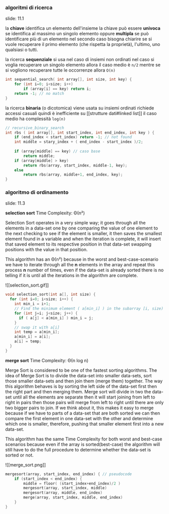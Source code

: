 ### algoritmi di ricerca
slide: 11.1

la **chiave** identifica un elemento dell'insieme
la chiave può essere **univoca** se identifica al massimo un singolo elemento oppure **multipla** se può identificare più di un elemento
nel secondo caso bisogna chiarire se si vuole recuperare il primo elemento (che rispetta la proprietà), l'ultimo, uno qualsiasi o tutti.

la ricerca **sequenziale** si usa nel caso di insiemi non ordinati
nel caso si voglia recuperare un singolo elemento allora il caso medio è `n/2` mentre se si vogliono recuperare tutte le occorrenze allora `O(n)`

```c
int sequential_search( int array[], int size, int key) {
	for (int i=0; i<size; i++)
		if (array[i] == key) return i;
	return -1; // no match
}
```

la ricerca **binaria** (o dicotomica) viene usata su insiemi ordinati
richiede accessi casuali quindi è inefficiente su [[strutture dati#linked list]]
il caso medio ha complessità `log(n)
`
```c
// recursive_binary_search
int rbs ( int array[], int start_index, int end_index, int key ) {
	if (end_index < start_index) return -1; // not found
	int middle = stary_index + ( end_index - start_index )/2;
	
	if (array[middle] == key) // caso base
		return middle;
	if (array[middle] > key)
		return rbs(array, start_index, middle-1, key);
	else
		return rbs(array, middle+1, end_index, key);
}
```

### algoritmo di ordinamento
slide: 11.3

**selection sort**
Time Complexity: Θ(n²)

Selection Sort operates in a very simple way; it goes through all the elements in a data-set one by one comparing the value of one element to the next checking to see if the element is smaller, it then saves the smallest element found in a variable and when the iteration is complete, it will insert that saved element to its respective position in that data-set swapping positions with the value in that position.

This algorithm has an Θ(n²) because in the worst and best-case-scenario we have to iterate through all the **n** elements in the array and repeat this process **n** number of times, even if the data-set is already sorted there is no telling if it is until all the iterations in the algorithm are complete.

![[selection_sort.gif]]

```c
void selection_sort(int a[], int size) {
  for (int i=0; i<size; i++) {
    int min_i = i+1;
    // Find the minimum element ( a[min_i] ) in the subarray [i, size)
    for (int j=i; j<size; j++) {
      if ( a[j] < a[min_i] ) min_i = j;
    }
    // swap it with a[i]
    int temp = a[min_i];
    a[min_i] = a[i];
    a[i] = temp;
  }
}
```

**merge sort**
Time Complexity: Θ(n log n)

Merge Sort is considered to be one of the fastest sorting algorithms.
The idea of Merge Sort is to divide the data-set into smaller data-sets, sort those smaller data-sets and then join them (merge them) together.
The way this algorithm behaves is by sorting the left side of the data-set first then the right part and then merging them.
Merge sort will divide in two the data-set until all the elements are separate then it will start joining from left to right in pairs then those pairs will merge from left to right until there are only two bigger pairs to join.
If we think about it, this makes it easy to merge because if we have to parts of a data-set that are both sorted we can then compare the first element in one data-set with the other and determine which one is smaller, therefore, pushing that smaller element first into a new data-set.

This algorithm has the same Time Complexity for both worst and best-case scenarios because even if the array is sorted(best-case) the algorithm will still have to do the full procedure to determine whether the data-set is sorted or not.

![[merge_sort.png]]

```c
mergesort(array, start_index, end_index) { // pseudocode
	if (start_index < end_index) {
		middle = floor( (start_index+end_index)/2 )
		mergesort(array, start_index, middle)
		mergesort(array, middle, end_index)
		merge(array, start_index, middle, end_index)
	}
}
```
